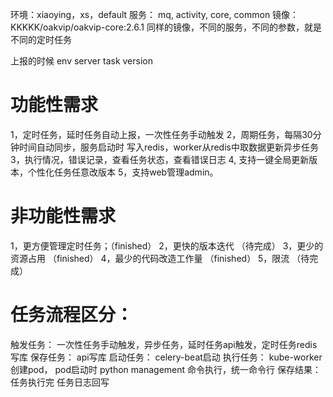 环境：xiaoying，xs，default
服务： mq, activity, core, common
镜像：KKKKK/oakvip/oakvip-core:2.6.1
同样的镜像，不同的服务，不同的参数，就是不同的定时任务

上报的时候 
env server task version 

# 功能性需求
1，定时任务，延时任务自动上报，一次性任务手动触发
2，周期任务，每隔30分钟时间自动同步，服务启动时 写入redis，worker从redis中取数据更新异步任务
3，执行情况，错误记录，查看任务状态，查看错误日志
4, 支持一键全局更新版本，个性化任务任意改版本
5，支持web管理admin。

# 非功能性需求

1，更方便管理定时任务；（finished）
2，更快的版本迭代 （待完成）
3，更少的资源占用 （finished）
4，最少的代码改造工作量 （finished）
5，限流 （待完成）

# 任务流程区分：
触发任务： 一次性任务手动触发，异步任务，延时任务api触发，定时任务redis写库
保存任务： api写库
启动任务： celery-beat启动
执行任务： kube-worker 创建pod， pod启动时 python management 命令执行，统一命令行
保存结果： 任务执行完 任务日志回写

